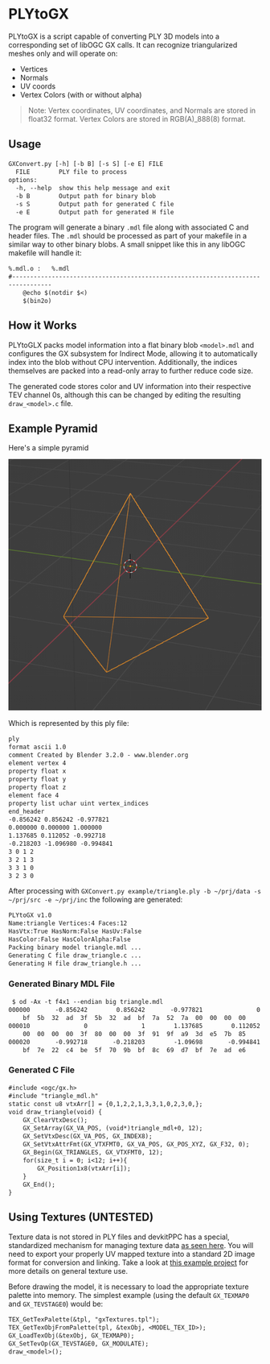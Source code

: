 # PLYtoGX

PLYtoGX is a script capable of converting PLY 3D models into a corresponding set of libOGC GX calls.  It can recognize triangularized meshes only and will operate on:

- Vertices
- Normals
- UV coords
- Vertex Colors (with or without alpha)

>Note: Vertex coordinates, UV coordinates, and Normals are stored in float32 format.
Vertex Colors are stored in RGB(A)_888(8) format.

## Usage

	GXConvert.py [-h] [-b B] [-s S] [-e E] FILE
	  FILE        PLY file to process
	options:
	  -h, --help  show this help message and exit
	  -b B        Output path for binary blob
	  -s S        Output path for generated C file
	  -e E        Output path for generated H file
	  
The program will generate a binary `.mdl` file along with associated C and header files.  The `.mdl` should be processed as part of your makefile in a similar way to other binary blobs.  A small snippet like this in any libOGC makefile will handle it:

	%.mdl.o	:	%.mdl
	#---------------------------------------------------------------------------------
		@echo $(notdir $<)
		$(bin2o)

## How it Works

PLYtoGLX packs model information into a flat binary blob `<model>.mdl` and configures the GX subsystem for Indirect Mode, allowing it to automatically index into the blob without CPU intervention.  Additionally, the indices themselves are packed into a read-only array to further reduce code size.

The generated code stores color and UV information into their respective TEV channel 0s, although this can be changed by editing the resulting `draw_<model>.c` file.

## Example Pyramid

Here's a simple pyramid

![triangle](example/triangle.png  "triangle")

Which is represented by this ply file:

	ply
	format ascii 1.0
	comment Created by Blender 3.2.0 - www.blender.org
	element vertex 4
	property float x
	property float y
	property float z
	element face 4
	property list uchar uint vertex_indices
	end_header
	-0.856242 0.856242 -0.977821
	0.000000 0.000000 1.000000
	1.137685 0.112052 -0.992718
	-0.218203 -1.096980 -0.994841
	3 0 1 2
	3 2 1 3
	3 3 1 0
	3 2 3 0
	
After processing with `GXConvert.py example/triangle.ply -b ~/prj/data -s ~/prj/src -e ~/prj/inc` the following are generated:

	PLYtoGX v1.0
	Name:triangle Vertices:4 Faces:12
	HasVtx:True HasNorm:False HasUv:False
	HasColor:False HasColorAlpha:False
	Packing binary model triangle.mdl ...
	Generating C file draw_triangle.c ...
	Generating H file draw_triangle.h ...

### Generated Binary MDL File
	 $ od -Ax -t f4x1 --endian big triangle.mdl 
	000000       -0.856242        0.856242       -0.977821               0
		bf  5b  32  ad  3f  5b  32  ad  bf  7a  52  7a  00  00  00  00
	000010               0               1        1.137685        0.112052
		00  00  00  00  3f  80  00  00  3f  91  9f  a9  3d  e5  7b  85
	000020       -0.992718       -0.218203        -1.09698       -0.994841
		bf  7e  22  c4  be  5f  70  9b  bf  8c  69  d7  bf  7e  ad  e6

### Generated C File

	#include <ogc/gx.h>
	#include "triangle_mdl.h"
	static const u8 vtxArr[] = {0,1,2,2,1,3,3,1,0,2,3,0,};
	void draw_triangle(void) {
		GX_ClearVtxDesc();
		GX_SetArray(GX_VA_POS, (void*)triangle_mdl+0, 12);
		GX_SetVtxDesc(GX_VA_POS, GX_INDEX8);
		GX_SetVtxAttrFmt(GX_VTXFMT0, GX_VA_POS, GX_POS_XYZ, GX_F32, 0);
		GX_Begin(GX_TRIANGLES, GX_VTXFMT0, 12);
		for(size_t i = 0; i<12; i++){
			GX_Position1x8(vtxArr[i]);
		}
		GX_End();
	}

## Using Textures (UNTESTED)

Texture data is not stored in PLY files and devkitPPC has a special, standardized mechanism for managing texture data [as seen here](https://devkitpro.org/wiki/libogc/GX#Textures).  You will need to export your properly UV mapped texture into a standard 2D image format for conversion and linking. Take a look at [this example project](https://github.com/devkitPro/gamecube-examples/tree/master/graphics/gx/texturetest) for more details on general texture use.

Before drawing the model, it is necessary to load the appropriate texture palette into memory.  The simplest example (using the default `GX_TEXMAP0` and `GX_TEVSTAGE0`) would be:

	TEX_GetTexPalette(&tpl, "gxTextures.tpl");
	TEX_GetTexObjFromPalette(tpl, &texObj, <MODEL_TEX_ID>);
	GX_LoadTexObj(&texObj, GX_TEXMAP0);
	GX_SetTevOp(GX_TEVSTAGE0, GX_MODULATE);
	draw_<model>();
